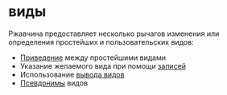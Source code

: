 # виды

Ржавчина предоставляет несколько рычагов изменения или определения простейших
и пользовательских видов:

- [Приведение](types/cast.html) между простейшими видами
- Указание желаемого вида при помощи [записей](types/literals.md)
- Использование [вывода видов](types/inference.html)
- [Псевдонимы](types/alias.html) видов
